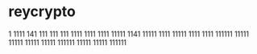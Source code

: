 # reycrypto
1
1111
141
111
111
111
1111
1111
1111
11111
1141
11111
1111
11111
1111
1111
111111
11111
11111
11111
11111
111111
11111
11111
111111
